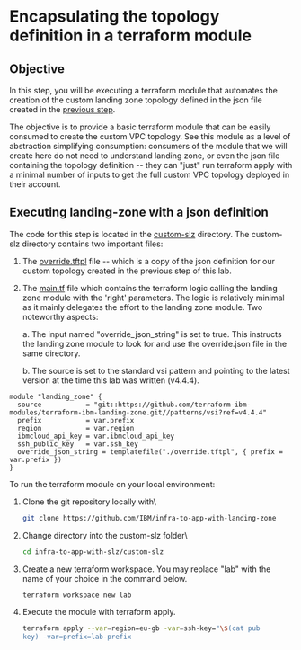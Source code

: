 # Encapsulating the topology definition in a terraform module


## Objective

In this step, you will be executing a terraform module that automates
the creation of the custom landing zone topology defined in the json
file created in the [previous step](./10-customizing.md).

The objective is to provide a basic terraform module that can be easily
consumed to create the custom VPC topology. See this module as a level
of abstraction simplifying consumption: consumers of the module that we
will create here do not need to understand landing zone, or even the
json file containing the topology definition -- they can "just" run
terraform apply with a minimal number of inputs to get the full custom
VPC topology deployed in their account.

## Executing landing-zone with a json definition

The code for this step is located in the [custom-slz](https://github.com/IBM/infra-to-app-with-landing-zone/tree/main/custom-slz) directory. The custom-slz directory contains two
important files:
1.  The [override.tftpl](https://github.com/IBM/infra-to-app-with-landing-zone/blob/main/custom-slz/override.tftpl) file -- which is a copy of the json definition for
    our custom topology created in the previous step of this lab.
2.  The [main.tf](https://github.com/IBM/infra-to-app-with-landing-zone/blob/main/custom-slz/main.tf) file which contains the terraform logic calling the landing zone module with the 'right' parameters. The logic is relatively minimal as it mainly delegates the effort to the landing zone module. Two noteworthy aspects:

    a.  The input named "override_json_string" is set to true. This instructs the landing zone module to look for and use the override.json file in the same directory.

    b.  The source is set to the standard vsi pattern and pointing to the latest version at the time this lab was written (v4.4.4).

```hcl
module "landing_zone" {
  source           = "git::https://github.com/terraform-ibm-modules/terraform-ibm-landing-zone.git//patterns/vsi?ref=v4.4.4"
  prefix           = var.prefix
  region           = var.region
  ibmcloud_api_key = var.ibmcloud_api_key
  ssh_public_key   = var.ssh_key
  override_json_string = templatefile("./override.tftpl", { prefix = var.prefix })
}
```

To run the terraform module on your local environment:

1.  Clone the git repository locally with\
    ```bash
    git clone https://github.com/IBM/infra-to-app-with-landing-zone
    ```

2.  Change directory into the custom-slz folder\
    ```bash
    cd infra-to-app-with-slz/custom-slz
    ```

3.  Create a new terraform workspace. You may replace "lab" with the
    name of your choice in the command below.
    ```bash
    terraform workspace new lab
    ```

4.  Execute the module with terraform apply.
    ```bash
    terraform apply --var=region=eu-gb -var=ssh-key="\$(cat pub
    key) -var=prefix=lab-prefix
    ```